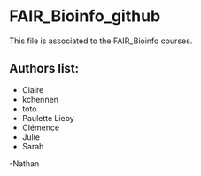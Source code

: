 # FAIR_Bioinfo_github
This file is associated to the FAIR_Bioinfo courses.

## Authors list:
- Claire 
- kchennen
- toto
- Paulette Lieby
- Clémence
- Julie
- Sarah

-Nathan
